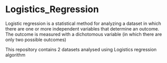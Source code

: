 # Logistics_Regression

Logistic regression is a statistical method for analyzing a dataset in which there are one or more independent variables that determine an outcome. The outcome is measured with a dichotomous variable (in which there are only two possible outcomes)

This repository contains 2 datasets analysed using Logistics regression algorithm
